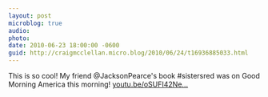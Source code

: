 ```yaml
---
layout: post
microblog: true
audio: 
photo: 
date: 2010-06-23 18:00:00 -0600
guid: http://craigmcclellan.micro.blog/2010/06/24/t16936885033.html
---
```

This is so cool!  My friend @JacksonPearce's book #sistersred was on Good Morning America this morning! [youtu.be/oSUFI42Ne...](http://youtu.be/oSUFI42Ne_U)
